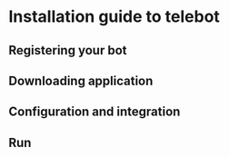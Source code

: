 # Installation guide to telebot

## Registering your bot

## Downloading application

## Configuration and integration

## Run
